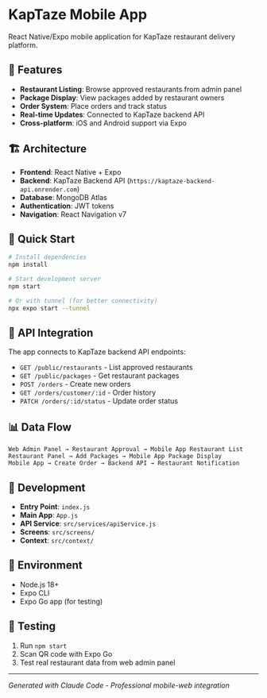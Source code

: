 # KapTaze Mobile App

React Native/Expo mobile application for KapTaze restaurant delivery platform.

## 🎯 Features

- **Restaurant Listing**: Browse approved restaurants from admin panel
- **Package Display**: View packages added by restaurant owners
- **Order System**: Place orders and track status
- **Real-time Updates**: Connected to KapTaze backend API
- **Cross-platform**: iOS and Android support via Expo

## 🏗️ Architecture

- **Frontend**: React Native + Expo
- **Backend**: KapTaze Backend API (`https://kaptaze-backend-api.onrender.com`)
- **Database**: MongoDB Atlas
- **Authentication**: JWT tokens
- **Navigation**: React Navigation v7

## 📱 Quick Start

```bash
# Install dependencies
npm install

# Start development server
npm start

# Or with tunnel (for better connectivity)
npx expo start --tunnel
```

## 🔗 API Integration

The app connects to KapTaze backend API endpoints:

- `GET /public/restaurants` - List approved restaurants
- `GET /public/packages` - Get restaurant packages  
- `POST /orders` - Create new orders
- `GET /orders/customer/:id` - Order history
- `PATCH /orders/:id/status` - Update order status

## 📊 Data Flow

```
Web Admin Panel → Restaurant Approval → Mobile App Restaurant List
Restaurant Panel → Add Packages → Mobile App Package Display
Mobile App → Create Order → Backend API → Restaurant Notification
```

## 🚀 Development

- **Entry Point**: `index.js`
- **Main App**: `App.js`  
- **API Service**: `src/services/apiService.js`
- **Screens**: `src/screens/`
- **Context**: `src/context/`

## 🔧 Environment

- Node.js 18+
- Expo CLI
- Expo Go app (for testing)

## 📱 Testing

1. Run `npm start`
2. Scan QR code with Expo Go
3. Test real restaurant data from web admin panel

---

*Generated with Claude Code - Professional mobile-web integration*